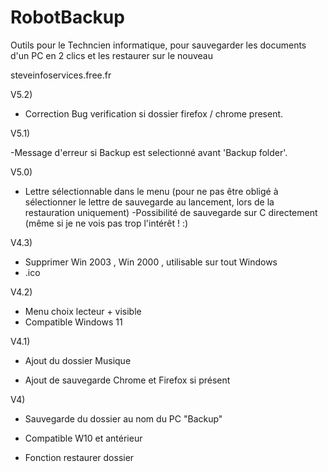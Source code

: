 # RobotBackup
Outils pour le Techncien informatique, pour sauvegarder les documents d'un PC en 2 clics et les restaurer sur le nouveau



steveinfoservices.free.fr




V5.2)

- Correction Bug  verification si dossier firefox / chrome present.


V5.1)

-Message d'erreur si Backup est selectionné avant 'Backup folder'.


V5.0)

- Lettre sélectionnable dans le menu 
(pour ne pas être obligé à sélectionner le lettre de sauvegarde au lancement, lors de la restauration uniquement)
-Possibilité de sauvegarde sur C directement (même si je ne vois pas trop l'intérêt ! :)



V4.3)

- Supprimer  Win 2003 , Win 2000 , utilisable sur tout Windows
- .ico

V4.2)
- Menu choix lecteur + visible
- Compatible Windows 11

V4.1)
- Ajout du dossier Musique

- Ajout de sauvegarde Chrome et Firefox si présent

V4)
- Sauvegarde du dossier au nom du PC "Backup"
- Compatible W10 et antérieur

- Fonction restaurer dossier
